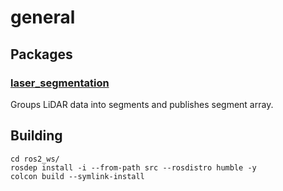 # general

## Packages
### [laser_segmentation](#laser_segmentation)

Groups LiDAR data into segments and publishes segment array.


## Building

	cd ros2_ws/
	rosdep install -i --from-path src --rosdistro humble -y
	colcon build --symlink-install

 
